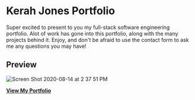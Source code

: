 # Kerah Jones Portfolio
Super excited to present to you my full-stack software engineering portfolio. Alot of work has gone into this portfolio, along with the many projects behind it. Enjoy, and don't be afraid to use the contact form to ask me any questions you may have!

## Preview

![Screen Shot 2020-08-14 at 2 37 51 PM](https://user-images.githubusercontent.com/65182743/90282130-d834d800-de3b-11ea-89fa-b7ef68399b3f.png)

**[View My Portfolio](https://kerah-jones.github.io/)**



